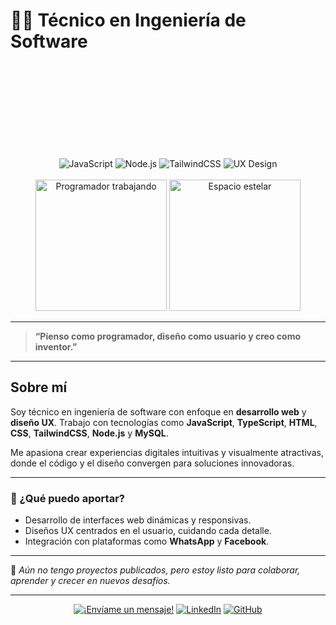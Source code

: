 # 👨‍💻 Técnico en Ingeniería de Software

<div align="center">

<!-- Fondo estelar animado y Lottie sólo visibles en web, pero puedes conservar el espíritu visual -->
<!-- Lottie Animation (Coding) -->
<lottie-player 
  src="https://assets2.lottiefiles.com/packages/lf20_3rwasyjy.json"  
  background="transparent" 
  speed="1" 
  style="width: 220px; height: 120px; display: inline-block;" 
  loop 
  autoplay>
</lottie-player>

<!-- Badges dinámicos -->
<br>
<img src="https://img.shields.io/badge/JavaScript-F7DF1E?style=for-the-badge&logo=javascript&logoColor=black" alt="JavaScript">
<img src="https://img.shields.io/badge/Node.js-339933?style=for-the-badge&logo=node.js&logoColor=white" alt="Node.js">
<img src="https://img.shields.io/badge/TailwindCSS-06B6D4?style=for-the-badge&logo=tailwindcss&logoColor=white" alt="TailwindCSS">
<img src="https://img.shields.io/badge/UX%20Design-informational?style=for-the-badge&logo=figma&logoColor=white" alt="UX Design">
<br><br>

<!-- GIFs -->
<img src="https://media.giphy.com/media/qgQUggAC3Pfv687qPC/giphy.gif" alt="Programador trabajando" width="210">
<img src="https://media.giphy.com/media/du3J3cXyzhj75IOgvA/giphy.gif" alt="Espacio estelar" width="210">

</div>

---

> **“Pienso como programador, diseño como usuario y creo como inventor.”**

---

## Sobre mí

Soy técnico en ingeniería de software con enfoque en **desarrollo web** y **diseño UX**. Trabajo con tecnologías como **JavaScript**, **TypeScript**, **HTML**, **CSS**, **TailwindCSS**, **Node.js** y **MySQL**.

Me apasiona crear experiencias digitales intuitivas y visualmente atractivas, donde el código y el diseño convergen para soluciones innovadoras.

---

### 🚀 ¿Qué puedo aportar?

- Desarrollo de interfaces web dinámicas y responsivas.
- Diseños UX centrados en el usuario, cuidando cada detalle.
- Integración con plataformas como **WhatsApp** y **Facebook**.

---

🌱 *Aún no tengo proyectos publicados, pero estoy listo para colaborar, aprender y crecer en nuevos desafíos.*

---

<div align="center">

[![¡Envíame un mensaje!](https://img.shields.io/badge/Email-Contact-blue?style=for-the-badge&logo=gmail)](mailto:tuemail@ejemplo.com)
[![LinkedIn](https://img.shields.io/badge/LinkedIn-Perfil-blue?style=for-the-badge&logo=linkedin)](https://linkedin.com/in/tuusuario)
[![GitHub](https://img.shields.io/badge/GitHub-Perfil-black?style=for-the-badge&logo=github)](https://github.com/tuusuario)

</div>

<!--
Recursos usados:
- LottieFiles: https://lottiefiles.com/
- GIPHY: https://giphy.com/
- Shields.io: https://shields.io/
-->
